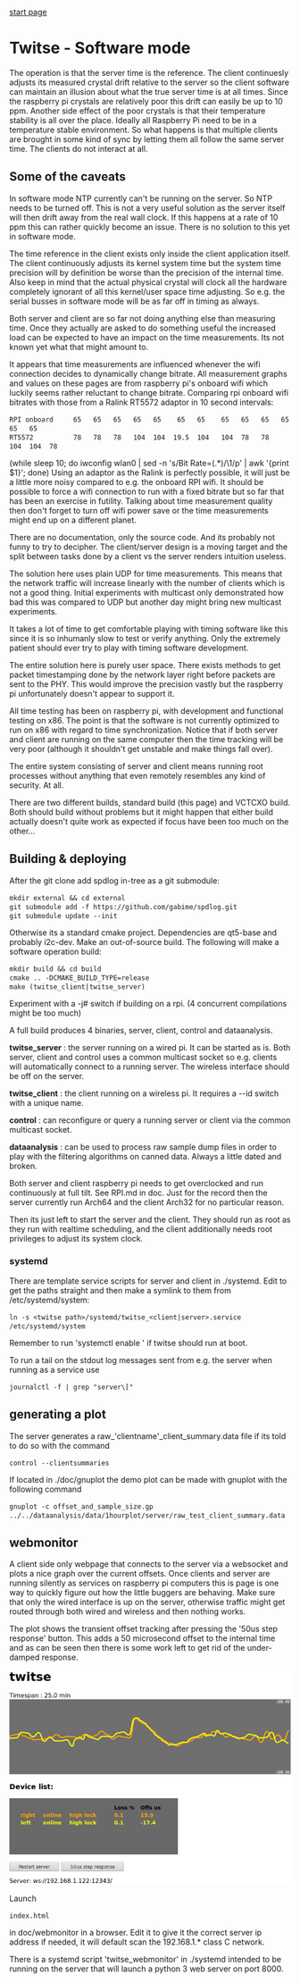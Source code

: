 [start page](../README.md)

# Twitse - Software mode

The operation is that the server time is the reference. The client continuesly adjusts its measured crystal drift relative to the server so the client software can maintain an illusion about what the true server time is at all times. Since the raspberry pi crystals are relatively poor this drift can easily be up to 10 ppm. Another side effect of the poor crystals is that their temperature stability is all over the place. Ideally all Raspberry Pi need to be in a temperature stable environment. So what happens is that multiple clients are brought in some kind of sync by letting them all follow the same server time. The clients do not interact at all.


## Some of the caveats
In software mode NTP currently can't be running on the server. So NTP needs to be turned off. This is not a very useful solution as the server itself will then drift away from the real wall clock. If this happens at a rate of 10 ppm this can rather quickly become an issue. There is no solution to this yet in software mode.

The time reference in the client exists only inside the client application itself. The client continuously adjusts its kernel system time but the system time precision will by definition be worse than the precision of the internal time. Also keep in mind that the actual physical crystal will clock all the hardware completely ignorant of all this kernel/user space time adjusting. So e.g. the serial busses in software mode will be as far off in timing as always. 

Both server and client are so far not doing anything else than measuring time. Once they actually are asked to do something useful the increased load can be expected to have an impact on the time measurements. Its not known yet what that might amount to.

It appears that time measurements are influenced whenever the wifi connection decides to dynamically change bitrate. All measurement graphs and values on these pages are from raspberry pi's onboard wifi which luckily seems rather reluctant to change bitrate. Comparing rpi onboard wifi bitrates with those from a Ralink RT5572 adaptor in 10 second intervals:

    RPI onboard     65   65   65   65   65    65   65    65   65   65   65   65   65
    RT5572          78   78   78   104  104  19.5  104   104  78   78   104  104  78

(while sleep 10; do iwconfig wlan0 | sed -n 's/Bit Rate=\(.*\)/\1/p' | awk '{print $1}'; done)
Using an adaptor as the Ralink is perfectly possible, it will just be a little more noisy compared to e.g. the onboard RPI wifi. It should be possible to force a wifi connection to run with a fixed bitrate but so far that has been an exercise in futility. Talking about time measurement quality then don't forget to turn off wifi power save or the time measurements might end up on a different planet.

There are no documentation, only the source code. And its probably not funny to try to decipher. The client/server design is a moving target and the split between tasks done by a client vs the server renders intuition useless.

The solution here uses plain UDP for time measurements. This means that the network traffic will increase linearly with the number of clients which is not a good thing. Initial experiments with multicast only demonstrated how bad this was compared to UDP but another day might bring new multicast experiments.

It takes a lot of time to get comfortable playing with timing software like this since it is so inhumanly slow to test or verify anything. Only the extremely patient should ever try to play with timing software development.

The entire solution here is purely user space. There exists methods to get packet timestamping done by the network layer right before packets are sent to the PHY. This would improve the precision vastly but the raspberry pi unfortunately doesn't appear to support it.

All time testing has been on raspberry pi, with development and functional testing on x86. The point is that the software is not currently optimized to run on x86 with regard to time synchronization. Notice that if both server and client are running on the same computer then the time tracking will be very poor (although it shouldn't get unstable and make things fall over).

The entire system consisting of server and client means running root processes without anything that even remotely resembles any kind of security. At all.

There are two different builds, standard build (this page) and VCTCXO build. Both should build without problems but it might happen that either build actually doesn't quite work as expected if focus have been too much on the other...

## Building & deploying

After the git clone add spdlog in-tree as a git submodule:

    mkdir external && cd external
    git submodule add -f https://github.com/gabime/spdlog.git
    git submodule update --init


Otherwise its a standard cmake project. Dependencies are qt5-base and  probably i2c-dev. Make an out-of-source build. The following will make a software operation build:

    mkdir build && cd build
    cmake .. -DCMAKE_BUILD_TYPE=release
    make (twitse_client|twitse_server)

Experiment with a -j# switch if building on a rpi. (4 concurrent compilations might be too much)

A full build produces 4 binaries, server, client, control and dataanalysis.

**twitse_server** : the server running on a wired pi. It can be started as is. Both server, client and control uses a common multicast socket so e.g. clients will automatically connect to a running server. The wireless interface should be off on the server.

**twitse_client** : the client running on a wireless pi. It requires a --id switch with a unique name.

**control** : can reconfigure or query a running server or client via the common multicast socket.

**dataanalysis** : can be used to process raw sample dump files in order to play with the filtering algorithms on canned data. Always a little dated and broken.

Both server and client raspberry pi needs to get overclocked and run continuously at full tilt. See RPI.md in doc. Just for the record then the server currently run Arch64 and the client Arch32 for no particular reason.

Then its just left to start the server and the client. They should run as root as they run with realtime scheduling, and the client additionally needs root privileges to adjust its system clock.

### systemd 

There are template service scripts for server and client in ./systemd. Edit to get the paths straight and then make a symlink to them from /etc/systemd/system:

    ln -s <twitse path>/systemd/twitse_<client|server>.service /etc/systemd/system

Remember to run 'systemctl enable <service>' if twitse should run at boot.

To run a tail on the stdout log messages sent from e.g. the server when running as a service use 

    journalctl -f | grep "server\["


## generating a plot

The server generates a raw_'clientname'_client_summary.data file if its told to do so with the command

    control --clientsummaries
If located in ./doc/gnuplot the demo plot can be made with gnuplot with the following command

    gnuplot -c offset_and_sample_size.gp ../../dataanalysis/data/1hourplot/server/raw_test_client_summary.data

## webmonitor

A client side only webpage that connects to the server via a websocket and plots a nice graph over the current offsets. Once clients and server are running silently as services on raspberry pi computers this is page is one way to quickly figure out how the little buggers are behaving. Make sure that only the wired interface is up on the server, otherwise traffic might get routed through both wired and wireless and then nothing works.

The plot shows the transient offset tracking after pressing the '50us step response' button. This adds a 50 microsecond offset to the internal time and as can be seen then there is some work left to get rid of the under-damped response.

<p align="center"><img src="images/webmonitor.png"></p>

Launch

    index.html

in doc/webmonitor in a browser. Edit it to give it the correct server ip address if needed, it will default scan the 192.168.1.* class C network.

There is a systemd script 'twitse_webmonitor' in ./systemd intended to be running on the server that will launch a python 3 web server on port 8000.



